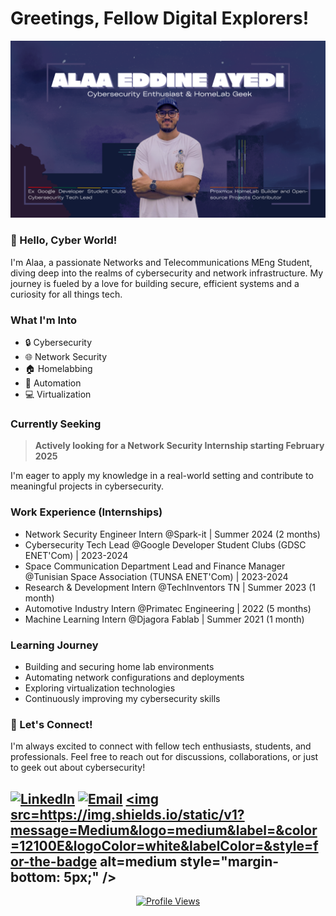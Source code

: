 # Greetings, Fellow Digital Explorers!

![Alt text](Cybersecurity_Enthusiast.png)

### 👋 Hello, Cyber World!

I'm Alaa, a passionate Networks and Telecommunications MEng Student, diving deep into the realms of cybersecurity and network infrastructure. My journey is fueled by a love for building secure, efficient systems and a curiosity for all things tech.

### What I'm Into

- 🔒 Cybersecurity
- 🌐 Network Security
- 🏠 Homelabbing
- 🤖 Automation
- 💻 Virtualization

### Currently Seeking

> **Actively looking for a Network Security Internship starting February 2025**

I'm eager to apply my knowledge in a real-world setting and contribute to meaningful projects in cybersecurity.

### Work Experience (Internships)

- Network Security Engineer Intern @Spark-it | Summer 2024 (2 months)
- Cybersecurity Tech Lead @Google Developer Student Clubs (GDSC ENET'Com) | 2023-2024
- Space Communication Department Lead and Finance Manager @Tunisian Space Association (TUNSA ENET'Com) | 2023-2024
- Research & Development Intern @TechInventors TN | Summer 2023 (1 month)
- Automotive Industry Intern @Primatec Engineering | 2022 (5 months)
- Machine Learning Intern @Djagora Fablab | Summer 2021 (1 month)
  
### Learning Journey

- Building and securing home lab environments
- Automating network configurations and deployments
- Exploring virtualization technologies
- Continuously improving my cybersecurity skills

### 🤝 Let's Connect!

I'm always excited to connect with fellow tech enthusiasts, students, and professionals. Feel free to reach out for discussions, collaborations, or just to geek out about cybersecurity!

[![LinkedIn](https://img.shields.io/badge/LinkedIn-0077B5?style=for-the-badge&logo=linkedin&logoColor=white)](https://linkedin.com/in/alaaeddineayedi)
[![Email](https://img.shields.io/badge/Email-D14836?style=for-the-badge&logo=gmail&logoColor=white)](mailto:alaa.ayedi.personal@google.com)
<a href="https://medium.com/@alaayedi090" target="_blank">
<img src=https://img.shields.io/static/v1?message=Medium&logo=medium&label=&color=12100E&logoColor=white&labelColor=&style=for-the-badge alt=medium style="margin-bottom: 5px;" />
</a>
---

<div align="center">
  
[![Profile Views](https://komarev.com/ghpvc/?username=YOUR_GITHUB_USERNAME&color=brightgreen&style=flat-square&label=Profile+Visitors)](https://github.com/YOUR_GITHUB_USERNAME)

</div>
